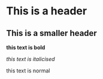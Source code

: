 # This is a header

## This is a smaller header

**this text is bold**

_this text is italicised_

this text is normal
